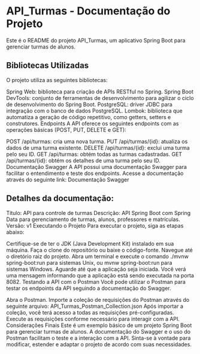 # API_Turmas - Documentação do Projeto
Este é o README do projeto API_Turmas, um aplicativo Spring Boot para gerenciar turmas de alunos.

## Bibliotecas Utilizadas
O projeto utiliza as seguintes bibliotecas:

Spring Web: biblioteca para criação de APIs RESTful no Spring.
Spring Boot DevTools: conjunto de ferramentas de desenvolvimento para agilizar o ciclo de desenvolvimento do Spring Boot.
PostgreSQL: driver JDBC para integração com o banco de dados PostgreSQL.
Lombok: biblioteca que automatiza a geração de código repetitivo, como getters, setters e construtores.
Endpoints
A API oferece os seguintes endpoints com as operações básicas (POST, PUT, DELETE e GET):

POST /api/turmas: cria uma nova turma.
PUT /api/turmas/{id}: atualiza os dados de uma turma existente.
DELETE /api/turmas/{id}: exclui uma turma pelo seu ID.
GET /api/turmas: obtém todas as turmas cadastradas.
GET /api/turmas/{id}: obtém os detalhes de uma turma pelo seu ID.
Documentação Swagger
A API possui uma documentação Swagger para facilitar o entendimento e teste dos endpoints. Acesse a documentação através do seguinte link: Documentação Swagger

## Detalhes da documentação:

Título: API para controle de turmas
Descrição: API Spring Boot com Spring Data para gerenciamento de turmas, alunos, professores e matrículas.
Versão: v1
Executando o Projeto
Para executar o projeto, siga as etapas abaixo:

Certifique-se de ter o JDK (Java Development Kit) instalado em sua máquina.
Faça o clone do repositório ou baixe o código-fonte.
Navegue até o diretório raiz do projeto.
Abra um terminal e execute o comando ./mvnw spring-boot:run para sistemas Unix, ou mvnw spring-boot:run para sistemas Windows.
Aguarde até que a aplicação seja iniciada. Você verá uma mensagem informando que a aplicação está sendo executada na porta 8082.
Testando a API com o Postman
Você pode utilizar o Postman para testar os endpoints da API seguindo a documentação do Swagger.

Abra o Postman.
Importe a coleção de requisições do Postman através do seguinte arquivo: API_Turmas_Postman_Collection.json
Após importar a coleção, você terá acesso a todas as requisições pré-configuradas.
Execute as requisições conforme necessário para interagir com a API.
Considerações Finais
Este é um exemplo básico de um projeto Spring Boot para gerenciar turmas de alunos. A documentação do Swagger e o uso do Postman facilitam o teste e a interação com a API. Sinta-se à vontade para modificar, estender e adaptar o projeto de acordo com suas necessidades.